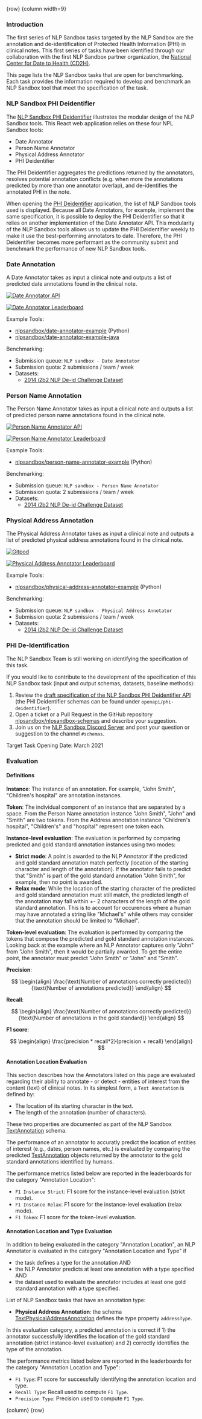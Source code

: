 <!-- markdownlint-disable-next-line first-line-h1 -->
{row}
{column width=9}

### Introduction

The first series of NLP Sandbox tasks targeted by the NLP Sandbox are the annotation and de-identification of Protected Health Information (PHI) in clinical notes. This first series of tasks have been identified through our collaboration with the first NLP Sandbox partner organization, the [National Center for Date to Health (CD2H)].

This page lists the NLP Sandbox tasks that are open for benchmarking. Each task provides the information required to develop and benchmark an NLP Sandbox tool that meet the specification of the task.

### NLP Sandbox PHI Deidentifier

The [NLP Sandbox PHI Deidentifier] illustrates the modular design of the NLP Sandbox tools. This React web application relies on these four NPL Sandbox tools:

- Date Annotator
- Person Name Annotator
- Physical Address Annotator
- PHI Deidentifier

The PHI Deidentifier aggregates the predictions returned by the annotators, resolves potential annotation conflicts (e.g. when more the annotations predicted by more than one annotator overlap), and de-identifies the annotated PHI in the note.

When opening the [PHI Deidentifier] application, the list of NLP Sandbox tools used is displayed. Because all Date Annotators, for example, implement the same specification, it is possible to deploy the PHI Deidentifier so that it relies on another implementation of the Date Annotator API. This modularity of the NLP Sandbox tools allows us to update the PHI Deidentifier weekly to make it use the best-performing annotators to date. Therefore, the PHI Deidentifier becomes more performant as the community submit and benchmark the performance of new NLP Sandbox tools.

<!-- Blue: 0273b3 -->

<!-- [![Date Annotator API](https://img.shields.io/badge/OpenAPI-Open_NLP_Sandbox_PHI_Deidentifier-plop?color=94398d&labelColor=555555&logoColor=ffffff&style=for-the-badge&logo=openapi-initiative&label=)][phi-deidentifier] -->

### Date Annotation

A Date Annotator takes as input a clinical note and outputs a list of predicted date annotations found in the clinical note.

[![Date Annotator API](https://img.shields.io/badge/OpenAPI-Open_NLP_Tool_Specification-plop?color=94398d&labelColor=555555&logoColor=ffffff&style=for-the-badge&logo=openapi-initiative&label=)][date-annotator-api]

[![Date Annotator Leaderboard](https://img.shields.io/badge/OpenAPI-View_Leaderboard-plop?color=94398d&labelColor=555555&logoColor=ffffff&style=for-the-badge&logo=openapi-initiative&label=)][date-annotator-leaderboard]

Example Tools:

- [nlpsandbox/date-annotator-example] (Python)
- [nlpsandbox/date-annotator-example-java]

Benchmarking:

- Submission queue: `NLP sandbox - Date Annotator`
- Submission quota: 2 submissions / team / week
- Datasets:
    - [2014 i2b2 NLP De-id Challenge Dataset]

### Person Name Annotation

The Person Name Annotator takes as input a clinical note and outputs a list of predicted person name annotations found in the clinical note.

[![Person Name Annotator API](https://img.shields.io/badge/OpenAPI-Open_NLP_Tool_Specification-plop?color=94398d&labelColor=555555&logoColor=ffffff&style=for-the-badge&logo=openapi-initiative&label=)][person-name-annotator-api]

[![Person Name Annotator Leaderboard](https://img.shields.io/badge/OpenAPI-View_Leaderboard-plop?color=94398d&labelColor=555555&logoColor=ffffff&style=for-the-badge&logo=openapi-initiative&label=)][person-name-annotator-leaderboard]

Example Tools:

- [nlpsandbox/person-name-annotator-example] (Python)

Benchmarking:

- Submission queue: `NLP sandbox - Person Name Annotator`
- Submission quota: 2 submissions / team / week
- Datasets:
    - [2014 i2b2 NLP De-id Challenge Dataset]

### Physical Address Annotation

The Physical Address Annotator takes as input a clinical note and outputs a list of predicted physical address annotations found in the clinical note.

[![Gitpod](https://img.shields.io/badge/OpenAPI-Open_NLP_Tool_Specification-plop?color=94398d&labelColor=555555&logoColor=ffffff&style=for-the-badge&logo=openapi-initiative&label=)][physical-address-annotator-api]

[![Physical Address Annotator Leaderboard](https://img.shields.io/badge/OpenAPI-View_Leaderboard-plop?color=94398d&labelColor=555555&logoColor=ffffff&style=for-the-badge&logo=openapi-initiative&label=)][physical-address-annotator-leaderboard]

Example Tools:

- [nlpsandbox/physical-address-annotator-example] (Python)

Benchmarking:

- Submission queue: `NLP sandbox - Physical Address Annotator`
- Submission quota: 2 submissions / team / week
- Datasets:
    - [2014 i2b2 NLP De-id Challenge Dataset]

### PHI De-Identification

The NLP Sandbox Team is still working on identifying the specification of this task.

If you would like to contribute to the development of the specification of this NLP Sandbox task (input and output schemas, datasets, baseline methods):

1. Review the [draft specification of the NLP Sandbox PHI Deidentifier API] (the PHI Deidentifier schemas can be found under `openapi/phi-deidentifier`).
2. Open a ticket or a Pull Request in the GitHub repository [nlpsandbox/nlpsandbox-schemas] and describe your suggestion.
3. Join us on the [NLP Sandbox Discord Server] and post your question or suggestion to the channel `#schemas`.

Target Task Opening Date: March 2021

### Evaluation

#### Definitions

**Instance**: The instance of an annotation. For example, "John Smith", "Children's hospital" are annotation instances.

**Token**: The individual component of an instance that are separated by a space. From the Person Name annotation instance "John Smith", "John" and "Smith" are two tokens. From the Address annotation instance "Children's hospital", "Children's" and "hospital" represent one token each.

**Instance-level evaluation**: The evaluation is performed by comparing predicted and gold standard annotation instances using two modes:

- **Strict mode**: A point is awarded to the NLP Annotator if the predicted and gold standard annotation match perfectly (location of the starting character and length of the annotation). If the annotator fails to predict that "Smith" is part of the gold standard annotation "John Smith", for example, then no point is awarded.
- **Relax mode**: While the location of the starting character of the predicted and gold standard annotation must still match, the predicted length of the annotation may fall within +- 2 characters of the length of the gold standard annotation. This is to account for occurences where a human may have annotated a string like "Michael's" while others may consider that the annotation should be limited to "Michael".

**Token-level evaluation**: The evaluation is performed by comparing the tokens that compose the predicted and gold standard annotation instances. Looking back at the example where an NLP Annotator captures only "John" from "John Smith", then it would be partially awarded. To get the entire point, the annotator must predict "John Smith" or "John" and "Smith".

**Precision**:

$$
\begin{align}
\frac{\text{Number of annotations correctly predicted}}{\text{Number of annotations predicted}}
\end{align}
$$

**Recall**:

$$
\begin{align}
\frac{\text{Number of annotations correctly predicted}}{\text{Number of annotations in the gold standard}}
\end{align}
$$

**F1 score**:

$$
\begin{align}
\frac{precision * recall*2}{precision + recall}
\end{align}
$$

#### Annotation Location Evaluation

This section describes how the Annotators listed on this page are evaluated regarding their ability to annotate - or detect - entities of interest from the content (text) of clinical notes. In its simplest form, a `Text Annotation` is defined by:

- The location of its starting character in the text.
- The length of the annotation (number of characters).

These two properties are documented as part of the NLP Sandbox [TextAnnotation] schema.

The performance of an annotator to accuratly predict the location of entities of interest (e.g., dates, person names, etc.) is evaluated by comparing the predicted [TextAnnotation] objects returned by the annotator to the gold standard annotations identified by humans.

The performance metrics listed below are reported in the leaderboards for the category "Annotation Location":

- `F1 Instance Strict`: F1 score for the instance-level evaluation (strict mode).
- `F1 Instance Relax`: F1 score for the instance-level evaluation (relax mode).
- `F1 Token`: F1 score for the token-level evaluation.

#### Annotation Location and Type Evaluation

In addition to being evaluated in the category "Annotation Location", an NLP Annotator is evaluated in the category "Annotation Location and Type" if

- the task defines a type for the annotation AND
- the NLP Annotator predicts at least one annotation with a type specified AND
- the dataset used to evaluate the annotator includes at least one gold standard annotation with a type specified.

List of NLP Sandbox tasks that have an annotation type:

- **Physical Address Annotation**: the schema [TextPhysicalAddressAnnotation] defines the type property `addressType`.

In this evaluation category, a predicted annotation is correct if 1) the annotator successfully identifies the location of the gold standard annotation (strict instance-level evaluation) and 2) correctly identifies the type of the annotation.

The performance metrics listed below are reported in the leaderboards for the category "Annotation Location and Type":

- `F1 Type`: F1 score for successfully identifying the annotation location and type.
- `Recall Type`: Recall used to compute `F1 Type`.
- `Precision Type`: Precision used to compute `F1 Type`.

{column}
{row}

<!-- Links -->

[National Center for Date to Health (CD2H)]: https://cd2h.org/
[date-annotator-api]: https://nlpsandbox.github.io/nlpsandbox-schemas/date-annotator/latest/docs/
[person-name-annotator-api]: https://nlpsandbox.github.io/nlpsandbox-schemas/person-name-annotator/latest/docs/
[physical-address-annotator-api]: https://nlpsandbox.github.io/nlpsandbox-schemas/physical-address-annotator/latest/docs/
[nlpsandbox/date-annotator-example]: https://github.com/nlpsandbox/date-annotator-example
[nlpsandbox/date-annotator-example-java]: https://github.com/nlpsandbox/date-annotator-example-java
[nlpsandbox/person-name-annotator-example]: https://github.com/nlpsandbox/person-name-annotator-example
[nlpsandbox/physical-address-annotator-example]: https://github.com/nlpsandbox/physical-address-annotator-example
[draft specification of the NLP Sandbox PHI Deidentifier API]: https://github.com/nlpsandbox/nlpsandbox-schemas
[nlpsandbox/nlpsandbox-schemas]: https://github.com/nlpsandbox/nlpsandbox-schemas
[NLP Sandbox Discord server]: https://discord.gg/Zb4ymtF
[TextAnnotation]: https://github.com/nlpsandbox/nlpsandbox-schemas/blob/develop/openapi/commons/components/schemas/TextAnnotation.yaml
[TextPhysicalAddressAnnotation]: https://github.com/nlpsandbox/nlpsandbox-schemas/blob/develop/openapi/commons/components/schemas/TextPhysicalAddressAnnotation.yaml
[2014 i2b2 NLP De-id Challenge Dataset]: https://www.synapse.org/#!Synapse:syn22277124/wiki/608223
[date-annotator-leaderboard]: https://www.synapse.org/#!Synapse:syn22277124/wiki/608039
[person-name-annotator-leaderboard]: https://www.synapse.org/#!Synapse:syn22277124/wiki/608040
[physical-address-annotator-leaderboard]: https://www.synapse.org/#!Synapse:syn22277124/wiki/608041
[NLP Sandbox PHI Deidentifier]: https://phi-deidentifier.nlpsandbox.io
[PHI Deidentifier]: https://phi-deidentifier.nlpsandbox.io
[phi-deidentifier]: https://phi-deidentifier.nlpsandbox.io
